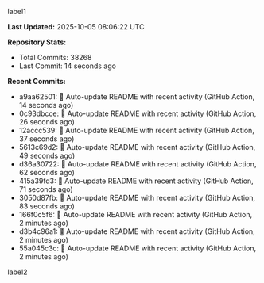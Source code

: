 
label1 
<!-- ACTIVITY_START -->
**Last Updated:** 2025-10-05 08:06:22 UTC

**Repository Stats:**
- Total Commits: 38268
- Last Commit: 14 seconds ago

**Recent Commits:**
- a9aa62501: 🤖 Auto-update README with recent activity (GitHub Action, 14 seconds ago)
- 0c93dbcce: 🤖 Auto-update README with recent activity (GitHub Action, 26 seconds ago)
- 12accc539: 🤖 Auto-update README with recent activity (GitHub Action, 37 seconds ago)
- 5613c69d2: 🤖 Auto-update README with recent activity (GitHub Action, 49 seconds ago)
- d36a30722: 🤖 Auto-update README with recent activity (GitHub Action, 62 seconds ago)
- 415a39fd3: 🤖 Auto-update README with recent activity (GitHub Action, 71 seconds ago)
- 3050d87fb: 🤖 Auto-update README with recent activity (GitHub Action, 83 seconds ago)
- 166f0c5f6: 🤖 Auto-update README with recent activity (GitHub Action, 2 minutes ago)
- d3b4c96a1: 🤖 Auto-update README with recent activity (GitHub Action, 2 minutes ago)
- 55a045c3c: 🤖 Auto-update README with recent activity (GitHub Action, 2 minutes ago)
<!-- ACTIVITY_END -->

label2

